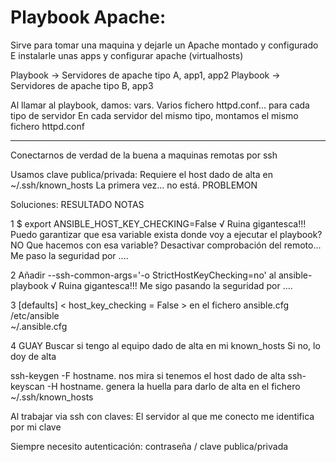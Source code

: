 # Playbook Apache:

Sirve para tomar una maquina y dejarle un Apache montado y configurado
E instalarle unas apps y configurar apache (virtualhosts)

Playbook -> Servidores de apache tipo A, app1, app2
Playbook -> Servidores de apache tipo B, app3

Al llamar al playbook, damos: vars.
    Varios fichero httpd.conf... para cada tipo de servidor
    En cada servidor del mismo tipo, montamos el mismo fichero httpd.conf 
    
    
---
Conectarnos de verdad de la buena a maquinas remotas por ssh

Usamos clave publica/privada:
Requiere el host dado de alta en ~/.ssh/known_hosts
La primera vez... no está. PROBLEMON

Soluciones:                                     RESULTADO   NOTAS

 1  $ export ANSIBLE_HOST_KEY_CHECKING=False          √       Ruina gigantesca!!!
    Puedo garantizar que esa variable exista donde voy a ejecutar el playbook? NO
    Que hacemos con esa variable?   Desactivar comprobación del remoto... Me paso la seguridad por ....

 2  Añadir --ssh-common-args='-o StrictHostKeyChecking=no' al ansible-playbook
                                                      √       Ruina gigantesca!!!
    Me sigo pasando la seguridad por ....

 3  [defaults] < host_key_checking = False      > en el fichero ansible.cfg    
                                                        /etc/ansible  
                                                        ~/.ansible.cfg

 4 GUAY
    Buscar si tengo al equipo dado de alta en mi known_hosts
    Si no, lo doy de alta
    

ssh-keygen -F hostname.     nos mira si tenemos el host dado de alta
ssh-keyscan -H hostname.    genera la huella para darlo de alta en el fichero ~/.ssh/known_hosts




Al trabajar via ssh con claves:
El servidor al que me conecto me identifica por mi clave 

Siempre necesito autenticación: contraseña / clave publica/privada
    
    
    
    
    





